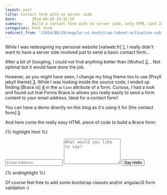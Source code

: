 ```yaml
---
layout: post
title: Contact form with no server side
date:       2014-08-29 15:31:19
summary:    Build a contact form with no server side, only HTML (and Javascript if you want)
categories: html form
redirect_from: "/2014/08/29/angular-ui-bootstrap-tabset-activation-subtab.html"
---
```


While I was redesigning my personal website [vatweb.fr] [1], I really didn't want to have a server side involved just to send a basic contact form...

After a bit of Googling, I could not find anything better than [Wufoo] [2]... Not optimal but it would have done the job.

However, as you might have seen, I change my blog theme too to use [Pixyll jekyll theme] [3]. While I was looking inside the source code, I ended up finding [Brace.io] [4] in the `action` attribute of a form. Curious, I had a look and found out that Forms Brace.io allows you really easily to send a form content to your email address. Ideal for a contact form!

You can have a demo directly on this blog as it's using it for [the contact form] [5]

And here come the really easy HTML piece of code to build a Brace form:

{% highlight html %}
<form action="https://forms.brace.io/you@youremail.com" method="POST" class="form-stacked form-light">
<input type="text" name="email" placeholder="Email Address">
<textarea type="text" name="content" rows="5" placeholder="What would you like to say?"></textarea>
<input type="submit" value="Say Hello">
</form>
{% endhighlight %}

Of course feel free to add some bootstrap classes and/or angularJS form validation :)

  [1]: http://vatweb.fr
  [2]: http://wufoo.com
  [3]: http://pixyll.com/
  [4]: http://forms.brace.io/
  [5]: http://vincentaudebert.github.io/contact.html
